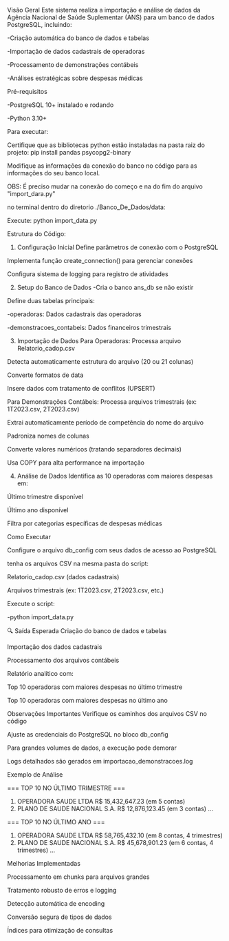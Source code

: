 Visão Geral
Este sistema realiza a importação e análise de dados da Agência Nacional de Saúde Suplementar (ANS) para um banco de dados PostgreSQL, incluindo:

-Criação automática do banco de dados e tabelas

-Importação de dados cadastrais de operadoras

-Processamento de demonstrações contábeis

-Análises estratégicas sobre despesas médicas

Pré-requisitos

-PostgreSQL 10+ instalado e rodando

-Python 3.10+

Para executar: 

Certifique que as bibliotecas python estão instaladas na pasta raiz do projeto:
pip install pandas psycopg2-binary

Modifique as informações da conexão do banco no código para as informações do seu banco local. 

OBS: É preciso mudar na conexão do começo e na do fim do arquivo "import_dara.py"

no terminal dentro do diretorio ./Banco_De_Dados/data:

Execute: python import_data.py


Estrutura do Código:
1. Configuração Inicial
Define parâmetros de conexão com o PostgreSQL

Implementa função create_connection() para gerenciar conexões

Configura sistema de logging para registro de atividades

2. Setup do Banco de Dados
-Cria o banco ans_db se não existir

Define duas tabelas principais:

-operadoras: Dados cadastrais das operadoras

-demonstracoes_contabeis: Dados financeiros trimestrais

3. Importação de Dados
Para Operadoras:
Processa arquivo Relatorio_cadop.csv

Detecta automaticamente estrutura do arquivo (20 ou 21 colunas)

Converte formatos de data

Insere dados com tratamento de conflitos (UPSERT)

Para Demonstrações Contábeis:
Processa arquivos trimestrais (ex: 1T2023.csv, 2T2023.csv)

Extrai automaticamente período de competência do nome do arquivo

Padroniza nomes de colunas

Converte valores numéricos (tratando separadores decimais)

Usa COPY para alta performance na importação

4. Análise de Dados
Identifica as 10 operadoras com maiores despesas em:

Último trimestre disponível

Último ano disponível

Filtra por categorias específicas de despesas médicas

Como Executar

Configure o arquivo db_config com seus dados de acesso ao PostgreSQL

tenha os arquivos CSV na mesma pasta do script:

Relatorio_cadop.csv (dados cadastrais)

Arquivos trimestrais (ex: 1T2023.csv, 2T2023.csv, etc.)

Execute o script:

-python import_data.py

🔍 Saída Esperada
Criação do banco de dados e tabelas

Importação dos dados cadastrais

Processamento dos arquivos contábeis

Relatório analítico com:

Top 10 operadoras com maiores despesas no último trimestre

Top 10 operadoras com maiores despesas no último ano

 Observações Importantes
Verifique os caminhos dos arquivos CSV no código

Ajuste as credenciais do PostgreSQL no bloco db_config

Para grandes volumes de dados, a execução pode demorar 

Logs detalhados são gerados em importacao_demonstracoes.log

  Exemplo de Análise

=== TOP 10 NO ÚLTIMO TRIMESTRE ===
1. OPERADORA SAUDE LTDA                      R$   15,432,647.23 (em 5 contas)
2. PLANO DE SAUDE NACIONAL S.A.              R$   12,876,123.45 (em 3 contas)
...

=== TOP 10 NO ÚLTIMO ANO ===
1. OPERADORA SAUDE LTDA                      R$   58,765,432.10 (em 8 contas, 4 trimestres)
2. PLANO DE SAUDE NACIONAL S.A.              R$   45,678,901.23 (em 6 contas, 4 trimestres)
...

Melhorias Implementadas

Processamento em chunks para arquivos grandes

Tratamento robusto de erros e logging

Detecção automática de encoding

Conversão segura de tipos de dados

Índices para otimização de consultas

